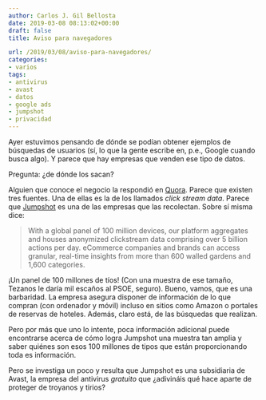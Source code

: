 ```yaml
---
author: Carlos J. Gil Bellosta
date: 2019-03-08 08:13:02+00:00
draft: false
title: Aviso para navegadores

url: /2019/03/08/aviso-para-navegadores/
categories:
- varios
tags:
- antivirus
- avast
- datos
- google ads
- jumpshot
- privacidad
---
```


Ayer estuvimos pensando de dónde se podían obtener ejemplos de búsquedas de usuarios (sí, lo que la gente escribe en, p.e., Google cuando busca algo). Y parece que hay empresas que venden ese tipo de datos.

Pregunta: ¿de dónde los sacan?

Alguien que conoce el negocio la respondió en [Quora](https://www.quora.com/Where-do-the-keyword-research-tools-that-are-not-Google-Adwords-get-their-data). Parece que existen tres fuentes. Una de ellas es la de los llamados _click stream data_. Parece que [Jumpshot](https://www.jumpshot.com/about/) es una de las empresas que las recolectan. Sobre sí misma dice:

>With a global panel of 100 million devices, our platform aggregates and houses anonymized clickstream data comprising over 5 billion actions per day. eCommerce companies and brands can access granular, real-time insights from more than 600 walled gardens and 1,600 categories.

¡Un panel de 100 millones de tíos! (Con una muestra de ese tamaño, Tezanos le daría mil escaños al PSOE, seguro). Bueno, vamos, que es una barbaridad. La empresa asegura disponer de información de lo que compran (con ordenador y móvil) incluso en sitios como Amazon o portales de reservas de hoteles. Además, claro está, de las búsquedas que realizan.

Pero por más que uno lo intente, poca información adicional puede encontrarse acerca de cómo logra Jumpshot una muestra tan amplia y saber quiénes son esos 100 millones de tipos que están proporcionando toda es información.

Pero se investiga un poco y resulta que Jumpshot es una subsidiaria de Avast, la empresa del antivirus _gratuito_ que ¿adivináis qué hace aparte de proteger de troyanos y tirios?